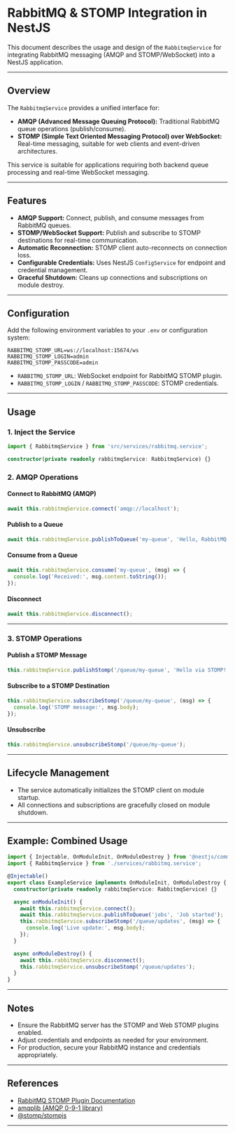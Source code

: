 # RabbitMQ & STOMP Integration in NestJS

This document describes the usage and design of the `RabbitmqService` for integrating RabbitMQ messaging (AMQP and STOMP/WebSocket) into a NestJS application.

---

## Overview

The `RabbitmqService` provides a unified interface for:

- **AMQP (Advanced Message Queuing Protocol):** Traditional RabbitMQ queue operations (publish/consume).
- **STOMP (Simple Text Oriented Messaging Protocol) over WebSocket:** Real-time messaging, suitable for web clients and event-driven architectures.

This service is suitable for applications requiring both backend queue processing and real-time WebSocket messaging.

---

## Features

- **AMQP Support:** Connect, publish, and consume messages from RabbitMQ queues.
- **STOMP/WebSocket Support:** Publish and subscribe to STOMP destinations for real-time communication.
- **Automatic Reconnection:** STOMP client auto-reconnects on connection loss.
- **Configurable Credentials:** Uses NestJS `ConfigService` for endpoint and credential management.
- **Graceful Shutdown:** Cleans up connections and subscriptions on module destroy.

---

## Configuration

Add the following environment variables to your `.env` or configuration system:

```env
RABBITMQ_STOMP_URL=ws://localhost:15674/ws
RABBITMQ_STOMP_LOGIN=admin
RABBITMQ_STOMP_PASSCODE=admin
```

- `RABBITMQ_STOMP_URL`: WebSocket endpoint for RabbitMQ STOMP plugin.
- `RABBITMQ_STOMP_LOGIN` / `RABBITMQ_STOMP_PASSCODE`: STOMP credentials.

---

## Usage

### 1. Inject the Service

```typescript
import { RabbitmqService } from 'src/services/rabbitmq.service';

constructor(private readonly rabbitmqService: RabbitmqService) {}
```

### 2. AMQP Operations

#### Connect to RabbitMQ (AMQP)

```typescript
await this.rabbitmqService.connect('amqp://localhost');
```

#### Publish to a Queue

```typescript
await this.rabbitmqService.publishToQueue('my-queue', 'Hello, RabbitMQ!');
```

#### Consume from a Queue

```typescript
await this.rabbitmqService.consume('my-queue', (msg) => {
  console.log('Received:', msg.content.toString());
});
```

#### Disconnect

```typescript
await this.rabbitmqService.disconnect();
```

---

### 3. STOMP Operations

#### Publish a STOMP Message

```typescript
this.rabbitmqService.publishStomp('/queue/my-queue', 'Hello via STOMP!');
```

#### Subscribe to a STOMP Destination

```typescript
this.rabbitmqService.subscribeStomp('/queue/my-queue', (msg) => {
  console.log('STOMP message:', msg.body);
});
```

#### Unsubscribe

```typescript
this.rabbitmqService.unsubscribeStomp('/queue/my-queue');
```

---

## Lifecycle Management

- The service automatically initializes the STOMP client on module startup.
- All connections and subscriptions are gracefully closed on module shutdown.

---

## Example: Combined Usage

```typescript
import { Injectable, OnModuleInit, OnModuleDestroy } from '@nestjs/common';
import { RabbitmqService } from './services/rabbitmq.service';

@Injectable()
export class ExampleService implements OnModuleInit, OnModuleDestroy {
  constructor(private readonly rabbitmqService: RabbitmqService) {}

  async onModuleInit() {
    await this.rabbitmqService.connect();
    await this.rabbitmqService.publishToQueue('jobs', 'Job started');
    this.rabbitmqService.subscribeStomp('/queue/updates', (msg) => {
      console.log('Live update:', msg.body);
    });
  }

  async onModuleDestroy() {
    await this.rabbitmqService.disconnect();
    this.rabbitmqService.unsubscribeStomp('/queue/updates');
  }
}
```

---

## Notes

- Ensure the RabbitMQ server has the STOMP and Web STOMP plugins enabled.
- Adjust credentials and endpoints as needed for your environment.
- For production, secure your RabbitMQ instance and credentials appropriately.

---

## References

- [RabbitMQ STOMP Plugin Documentation](https://www.rabbitmq.com/stomp.html)
- [amqplib (AMQP 0-9-1 library)](https://www.npmjs.com/package/amqplib)
- [@stomp/stompjs](https://stomp-js.github.io/stomp-websocket/codo/)

---
